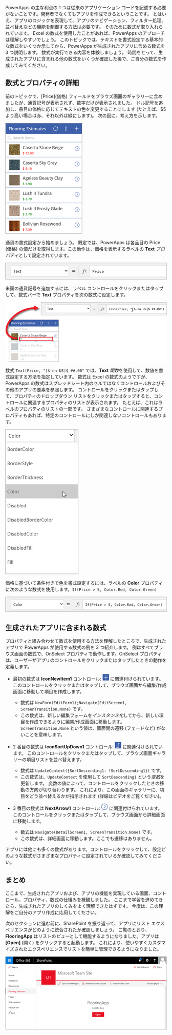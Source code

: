 PowerApps の主な利点の 1 つは従来のアプリケーション コードを記述する必要がないことです。開発者でなくてもアプリを作成できるということです。 とはいえ、アプリのロジックを表現して、アプリのナビゲーション、フィルター処理、並べ替えなどの機能を制御する方法は必要です。 そのために数式が取り入れられています。 Excel の数式を使用したことがあれば、PowerApps のアプローチは理解しやすいでしょう。 このトピックでは、テキストを書式設定する基本的な数式をいくつか示してから、PowerApps が生成されたアプリに含める数式を 3 つ説明します。 数式が実行できる内容を体験しましょう。 時間をとって、生成されたアプリに含まれる他の数式をいくつか確認した後で、ご自分の数式を作成してみてください。

## <a name="understanding-formulas-and-properties"></a>数式とプロパティの詳細
前のトピックで、[Price]\(価格) フィールドをブラウズ画面のギャラリーに含めましたが、通貨記号が表示されず、数字だけが表示されました。 ドル記号を追加し、品目の価格に応じてテキストの色を変更することにします (たとえば、$5 より高い場合は赤、それ以外は緑にします)。 次の図に、考え方を示します。

![色と通貨のテキストの書式設定](./media/learning-spo-app-explore-formulas/text-formatting.png)

通貨の書式設定から始めましょう。 既定では、PowerApps は各品目の Price (価格) の値だけを取得します。この動作は、価格を表示するラベルの **Text** *プロパティ*として設定されています。

![Price (価格) の既定の書式設定](./media/learning-spo-app-explore-formulas/price-default.png)

米国の通貨記号を追加するには、ラベル コントロールをクリックまたはタップして、数式バーで **Text** プロパティを次の数式に設定します。

![Price (価格) の通貨の書式設定](./media/learning-spo-app-explore-formulas/price-formatted.png)

数式 `Text(Price, "[$-en-US]$ ##.00"` では、**Text** *関数*を使用して、数値を書式設定する方法を指定しています。 数式は Excel の数式のようですが、PowerApps の数式はスプレッドシート内のセルではなくコントロールおよびその他のアプリの要素を参照します。 コントロールをクリックまたはタップして、プロパティのドロップダウン リストをクリックまたはタップすると、コントロールに関連するプロパティのリストが表示されます。 たとえば、これはラベルのプロパティのリストの一部です。 さまざまなコントロールに関連するプロパティもあれば、特定のコントロールにしか関連しないコントロールもあります。

![プロパティの設定](./media/learning-spo-app-explore-formulas/properties.png)

価格に基づいて条件付きで色を書式設定するには、ラベルの **Color** プロパティに次のような数式を使用します。`If(Price > 5, Color.Red, Color.Green)`

![Price (価格) の色の書式設定](./media/learning-spo-app-explore-formulas/color-formatted.png)

## <a name="formulas-included-in-the-generated-app"></a>生成されたアプリに含まれる数式
プロパティと組み合わせて数式を使用する方法を理解したところで、生成されたアプリで PowerApps が使用する数式の例を 3 つ紹介します。 例はすべてブラウズ画面の数式で、OnSelect プロパティで動作します。OnSelect プロパティは、ユーザーがアプリのコントロールをクリックまたはタップしたときの動作を定義します。

* 最初の数式は **IconNewItem1** コントロール: ![新しい項目アイコン](./media/learning-spo-app-explore-formulas/icon-add-item.png) に関連付けられています。 このコントロールをクリックまたはタップして、ブラウズ画面から編集/作成画面に移動して項目を作成します。 
  
  * 数式は `NewForm(EditForm1);Navigate(EditScreen1, ScreenTransition.None)` です。
  * この数式は、新しい編集フォームを*インスタンス化*してから、新しい項目を作成できるように編集/作成画面に移動します。 `ScreenTransition.None` という値は、画面間の遷移 (フェードなど) がないことを意味します。
* 2 番目の数式は **IconSortUpDown1** コントロール: ![並べ替えギャラリー アイコン](./media/learning-spo-app-explore-formulas/icon-sort.png) に関連付けられています。 このコントロールをクリックまたはタップして、ブラウズ画面ギャラリーの項目リストを並べ替えます。
  
  * 数式は `UpdateContext({SortDescending1: !SortDescending1})` です。
  * この数式は、`UpdateContext` を使用して `SortDescending1` という*変数*を更新します。 変数の値によって、コントロールをクリックしたときの移動の方向が切り替わります。 これにより、この画面のギャラリーに、項目をどう並べ替えるかが指示されます (詳細はビデオをご覧ください)。 
* 3 番目の数式は **NextArrow1** コントロール: ![詳細に移動矢印アイコン](./media/learning-spo-app-explore-formulas/icon-arrow.png) に関連付けられています。 このコントロールをクリックまたはタップして、ブラウズ画面から詳細画面に移動します。
  
  * 数式は `Navigate(DetailScreen1, ScreenTransition.None)` です。
  * この数式は、詳細画面に移動します。ここでも遷移はありません。

アプリには他にも多くの数式があります。コントロールをクリックして、設定どのような数式がさまざまなプロパティに設定されているか確認してみてください。

## <a name="wrapping-it-all-up"></a>まとめ
ここまで、生成されたアプリおよび、アプリの機能を実現している画面、コントロール、プロパティ、数式の仕組みを概観しました。 ここまで学習を進めてきたら、生成されたアプリのしくみをよく理解できたはずです。 今度は、この理解をご自分のアプリ作成に応用してください。 

次のセクションに進む前に、SharePoint を振り返って、アプリにリスト エクスペリエンスがどのように統合されたか確認しましょう。 ご覧のとおり、**FlooringApp** はリストの*ビュー*として機能するようになりました。アプリは **[Open]** (開く) をクリックすると起動します。 これにより、使いやすくカスタマイズされたエクスペリエンスでリストを簡単に管理できるようになりました。

![Sharepoint リストのビューとしてのアプリ](./media/learning-spo-app-explore-formulas/list-view.png)
